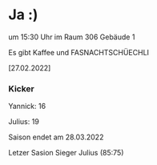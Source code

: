 
# Ja :)


um 15:30 Uhr im Raum 306 Gebäude 1

Es gibt Kaffee und FASNACHTSCHÜECHLI


<!---![image](https://user-images.githubusercontent.com/73311547/125851712-3934142d-7930-4613-8163-7ba796f7bffd.png)-->

[27.02.2022]


### Kicker

Yannick: 16

Julius:  19

Saison endet am 28.03.2022

Letzer Sasion Sieger Julius (85:75)
